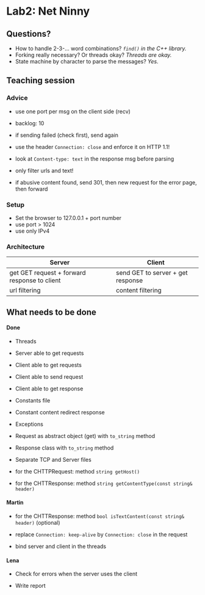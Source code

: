 # Lab2: Net Ninny

## Questions?
- How to handle 2-3-… word combinations?  *`find()` in the C++ library.*
- Forking really necessary? Or threads okay? *Threads are okay.*
- State machine by character to parse the messages? *Yes.*


## Teaching session

### Advice
- use one port per msg on the client side (recv)
- backlog: 10
- if sending failed (check first), send again
- use the header `Connection: close` and enforce it on HTTP 1.1!

- look at `Content-type: text` in the response msg before parsing
- only filter urls and text!
- if abusive content found, send 301, then new request for the error page, then forward

### Setup
- Set the browser to 127.0.0.1 + port number
- use port > 1024
- use only IPv4

### Architecture
Server | Client |
---|---|
get GET request + forward response to client | send GET to server + get response|
url filtering | content filtering|


## What needs to be done

#### Done
* Threads
* Server able to get requests
* Client able to get requests
* Client able to send request
* Client able to get response
* Constants file
* Constant content redirect response
* Exceptions
* Request as abstract object (get) with `to_string` method
* Response class with `to_string` method
* Separate TCP and Server files

* for the CHTTPRequest: method `string getHost()`
* for the CHTTResponse: method `string getContentType(const string& header)`

#### Martin
* for the CHTTResponse: method `bool isTextContent(const string& header)` (optional)

* replace `Connection: keep-alive` by `Connection: close` in the request

* bind server and client in the threads

#### Lena
* Check for errors when the server uses the client

* Write report
